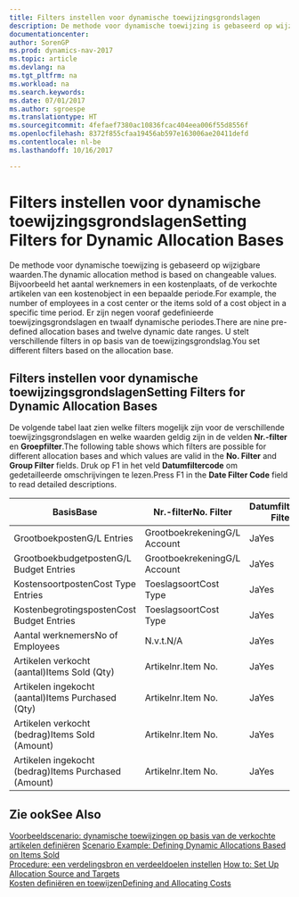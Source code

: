 ```yaml
---
title: Filters instellen voor dynamische toewijzingsgrondslagen
description: De methode voor dynamische toewijzing is gebaseerd op wijzigbare waarden. Bijvoorbeeld het aantal werknemers in een kostenplaats, of de verkochte artikelen van een kostenobject in een bepaalde periode. Er zijn negen vooraf gedefinieerde toewijzingsgrondslagen en twaalf dynamische periodes. U stelt verschillende filters in op basis van de toewijzingsgrondslag.
documentationcenter: 
author: SorenGP
ms.prod: dynamics-nav-2017
ms.topic: article
ms.devlang: na
ms.tgt_pltfrm: na
ms.workload: na
ms.search.keywords: 
ms.date: 07/01/2017
ms.author: sgroespe
ms.translationtype: HT
ms.sourcegitcommit: 4fefaef7380ac10836fcac404eea006f55d8556f
ms.openlocfilehash: 8372f855cfaa19456ab597e163006ae20411defd
ms.contentlocale: nl-be
ms.lasthandoff: 10/16/2017

---
```

# <a name="setting-filters-for-dynamic-allocation-bases"></a><span data-ttu-id="0d2a2-106">Filters instellen voor dynamische toewijzingsgrondslagen</span><span class="sxs-lookup"><span data-stu-id="0d2a2-106">Setting Filters for Dynamic Allocation Bases</span></span>
<span data-ttu-id="0d2a2-107">De methode voor dynamische toewijzing is gebaseerd op wijzigbare waarden.</span><span class="sxs-lookup"><span data-stu-id="0d2a2-107">The dynamic allocation method is based on changeable values.</span></span> <span data-ttu-id="0d2a2-108">Bijvoorbeeld het aantal werknemers in een kostenplaats, of de verkochte artikelen van een kostenobject in een bepaalde periode.</span><span class="sxs-lookup"><span data-stu-id="0d2a2-108">For example, the number of employees in a cost center or the items sold of a cost object in a specific time period.</span></span> <span data-ttu-id="0d2a2-109">Er zijn negen vooraf gedefinieerde toewijzingsgrondslagen en twaalf dynamische periodes.</span><span class="sxs-lookup"><span data-stu-id="0d2a2-109">There are nine pre-defined allocation bases and twelve dynamic date ranges.</span></span> <span data-ttu-id="0d2a2-110">U stelt verschillende filters in op basis van de toewijzingsgrondslag.</span><span class="sxs-lookup"><span data-stu-id="0d2a2-110">You set different filters based on the allocation base.</span></span>  

## <a name="setting-filters-for-dynamic-allocation-bases"></a><span data-ttu-id="0d2a2-111">Filters instellen voor dynamische toewijzingsgrondslagen</span><span class="sxs-lookup"><span data-stu-id="0d2a2-111">Setting Filters for Dynamic Allocation Bases</span></span>  
 <span data-ttu-id="0d2a2-112">De volgende tabel laat zien welke filters mogelijk zijn voor de verschillende toewijzingsgrondslagen en welke waarden geldig zijn in de velden **Nr.-filter** en **Groepfilter**.</span><span class="sxs-lookup"><span data-stu-id="0d2a2-112">The following table shows which filters are possible for different allocation bases and which values are valid in the **No. Filter** and **Group Filter** fields.</span></span> <span data-ttu-id="0d2a2-113">Druk op F1 in het veld **Datumfiltercode** om gedetailleerde omschrijvingen te lezen.</span><span class="sxs-lookup"><span data-stu-id="0d2a2-113">Press F1 in the **Date Filter Code** field to read detailed descriptions.</span></span>  

|<span data-ttu-id="0d2a2-114">**Basis**</span><span class="sxs-lookup"><span data-stu-id="0d2a2-114">**Base**</span></span>|<span data-ttu-id="0d2a2-115">**Nr.-filter**</span><span class="sxs-lookup"><span data-stu-id="0d2a2-115">**No. Filter**</span></span>|<span data-ttu-id="0d2a2-116">**Datumfiltercode**</span><span class="sxs-lookup"><span data-stu-id="0d2a2-116">**Date Filter Code**</span></span>|<span data-ttu-id="0d2a2-117">**Kostenplaatsfilter**</span><span class="sxs-lookup"><span data-stu-id="0d2a2-117">**Cost Center Filter**</span></span>|<span data-ttu-id="0d2a2-118">**Kostenobjectfilter**</span><span class="sxs-lookup"><span data-stu-id="0d2a2-118">**Cost Object Filter**</span></span>|<span data-ttu-id="0d2a2-119">**Groepfilter**</span><span class="sxs-lookup"><span data-stu-id="0d2a2-119">**Group Filter**</span></span>|  
|--------------|----------------------------------------|----------------------------------------------|------------------------------------------------|------------------------------------------------|------------------------------------------|  
|<span data-ttu-id="0d2a2-120">Grootboekposten</span><span class="sxs-lookup"><span data-stu-id="0d2a2-120">G/L Entries</span></span>|<span data-ttu-id="0d2a2-121">Grootboekrekening</span><span class="sxs-lookup"><span data-stu-id="0d2a2-121">G/L Account</span></span>|<span data-ttu-id="0d2a2-122">Ja</span><span class="sxs-lookup"><span data-stu-id="0d2a2-122">Yes</span></span>|<span data-ttu-id="0d2a2-123">Ja</span><span class="sxs-lookup"><span data-stu-id="0d2a2-123">Yes</span></span>|<span data-ttu-id="0d2a2-124">Ja</span><span class="sxs-lookup"><span data-stu-id="0d2a2-124">Yes</span></span>|<span data-ttu-id="0d2a2-125">N.v.t.</span><span class="sxs-lookup"><span data-stu-id="0d2a2-125">N/A</span></span>|  
|<span data-ttu-id="0d2a2-126">Grootboekbudgetposten</span><span class="sxs-lookup"><span data-stu-id="0d2a2-126">G/L Budget Entries</span></span>|<span data-ttu-id="0d2a2-127">Grootboekrekening</span><span class="sxs-lookup"><span data-stu-id="0d2a2-127">G/L Account</span></span>|<span data-ttu-id="0d2a2-128">Ja</span><span class="sxs-lookup"><span data-stu-id="0d2a2-128">Yes</span></span>|<span data-ttu-id="0d2a2-129">Ja</span><span class="sxs-lookup"><span data-stu-id="0d2a2-129">Yes</span></span>|<span data-ttu-id="0d2a2-130">Ja</span><span class="sxs-lookup"><span data-stu-id="0d2a2-130">Yes</span></span>|<span data-ttu-id="0d2a2-131">Budgetnaam</span><span class="sxs-lookup"><span data-stu-id="0d2a2-131">G/L Budget Name</span></span>|  
|<span data-ttu-id="0d2a2-132">Kostensoortposten</span><span class="sxs-lookup"><span data-stu-id="0d2a2-132">Cost Type Entries</span></span>|<span data-ttu-id="0d2a2-133">Toeslagsoort</span><span class="sxs-lookup"><span data-stu-id="0d2a2-133">Cost Type</span></span>|<span data-ttu-id="0d2a2-134">Ja</span><span class="sxs-lookup"><span data-stu-id="0d2a2-134">Yes</span></span>|<span data-ttu-id="0d2a2-135">Ja</span><span class="sxs-lookup"><span data-stu-id="0d2a2-135">Yes</span></span>|<span data-ttu-id="0d2a2-136">Ja</span><span class="sxs-lookup"><span data-stu-id="0d2a2-136">Yes</span></span>|<span data-ttu-id="0d2a2-137">N.v.t.</span><span class="sxs-lookup"><span data-stu-id="0d2a2-137">N/A</span></span>|  
|<span data-ttu-id="0d2a2-138">Kostenbegrotingsposten</span><span class="sxs-lookup"><span data-stu-id="0d2a2-138">Cost Budget Entries</span></span>|<span data-ttu-id="0d2a2-139">Toeslagsoort</span><span class="sxs-lookup"><span data-stu-id="0d2a2-139">Cost Type</span></span>|<span data-ttu-id="0d2a2-140">Ja</span><span class="sxs-lookup"><span data-stu-id="0d2a2-140">Yes</span></span>|<span data-ttu-id="0d2a2-141">Ja</span><span class="sxs-lookup"><span data-stu-id="0d2a2-141">Yes</span></span>|<span data-ttu-id="0d2a2-142">Ja</span><span class="sxs-lookup"><span data-stu-id="0d2a2-142">Yes</span></span>|<span data-ttu-id="0d2a2-143">Budget</span><span class="sxs-lookup"><span data-stu-id="0d2a2-143">Budget Name</span></span>|  
|<span data-ttu-id="0d2a2-144">Aantal werknemers</span><span class="sxs-lookup"><span data-stu-id="0d2a2-144">No of Employees</span></span>|<span data-ttu-id="0d2a2-145">N.v.t.</span><span class="sxs-lookup"><span data-stu-id="0d2a2-145">N/A</span></span>|<span data-ttu-id="0d2a2-146">Ja</span><span class="sxs-lookup"><span data-stu-id="0d2a2-146">Yes</span></span>|<span data-ttu-id="0d2a2-147">Ja</span><span class="sxs-lookup"><span data-stu-id="0d2a2-147">Yes</span></span>|<span data-ttu-id="0d2a2-148">Ja</span><span class="sxs-lookup"><span data-stu-id="0d2a2-148">Yes</span></span>|<span data-ttu-id="0d2a2-149">N.v.t.</span><span class="sxs-lookup"><span data-stu-id="0d2a2-149">N/A</span></span>|  
|<span data-ttu-id="0d2a2-150">Artikelen verkocht (aantal)</span><span class="sxs-lookup"><span data-stu-id="0d2a2-150">Items Sold (Qty)</span></span>|<span data-ttu-id="0d2a2-151">Artikelnr.</span><span class="sxs-lookup"><span data-stu-id="0d2a2-151">Item No.</span></span>|<span data-ttu-id="0d2a2-152">Ja</span><span class="sxs-lookup"><span data-stu-id="0d2a2-152">Yes</span></span>|<span data-ttu-id="0d2a2-153">Ja</span><span class="sxs-lookup"><span data-stu-id="0d2a2-153">Yes</span></span>|<span data-ttu-id="0d2a2-154">Ja</span><span class="sxs-lookup"><span data-stu-id="0d2a2-154">Yes</span></span>|<span data-ttu-id="0d2a2-155">Voorraadboekingsgroep</span><span class="sxs-lookup"><span data-stu-id="0d2a2-155">Inventory Posting Group</span></span>|  
|<span data-ttu-id="0d2a2-156">Artikelen ingekocht (aantal)</span><span class="sxs-lookup"><span data-stu-id="0d2a2-156">Items Purchased (Qty)</span></span>|<span data-ttu-id="0d2a2-157">Artikelnr.</span><span class="sxs-lookup"><span data-stu-id="0d2a2-157">Item No.</span></span>|<span data-ttu-id="0d2a2-158">Ja</span><span class="sxs-lookup"><span data-stu-id="0d2a2-158">Yes</span></span>|<span data-ttu-id="0d2a2-159">Ja</span><span class="sxs-lookup"><span data-stu-id="0d2a2-159">Yes</span></span>|<span data-ttu-id="0d2a2-160">Ja</span><span class="sxs-lookup"><span data-stu-id="0d2a2-160">Yes</span></span>|<span data-ttu-id="0d2a2-161">Voorraadboekingsgroep</span><span class="sxs-lookup"><span data-stu-id="0d2a2-161">Inventory Posting Group</span></span>|  
|<span data-ttu-id="0d2a2-162">Artikelen verkocht (bedrag)</span><span class="sxs-lookup"><span data-stu-id="0d2a2-162">Items Sold (Amount)</span></span>|<span data-ttu-id="0d2a2-163">Artikelnr.</span><span class="sxs-lookup"><span data-stu-id="0d2a2-163">Item No.</span></span>|<span data-ttu-id="0d2a2-164">Ja</span><span class="sxs-lookup"><span data-stu-id="0d2a2-164">Yes</span></span>|<span data-ttu-id="0d2a2-165">Ja</span><span class="sxs-lookup"><span data-stu-id="0d2a2-165">Yes</span></span>|<span data-ttu-id="0d2a2-166">Ja</span><span class="sxs-lookup"><span data-stu-id="0d2a2-166">Yes</span></span>|<span data-ttu-id="0d2a2-167">Voorraadboekingsgroep</span><span class="sxs-lookup"><span data-stu-id="0d2a2-167">Inventory Posting Group</span></span>|  
|<span data-ttu-id="0d2a2-168">Artikelen ingekocht (bedrag)</span><span class="sxs-lookup"><span data-stu-id="0d2a2-168">Items Purchased (Amount)</span></span>|<span data-ttu-id="0d2a2-169">Artikelnr.</span><span class="sxs-lookup"><span data-stu-id="0d2a2-169">Item No.</span></span>|<span data-ttu-id="0d2a2-170">Ja</span><span class="sxs-lookup"><span data-stu-id="0d2a2-170">Yes</span></span>|<span data-ttu-id="0d2a2-171">Ja</span><span class="sxs-lookup"><span data-stu-id="0d2a2-171">Yes</span></span>|<span data-ttu-id="0d2a2-172">Ja</span><span class="sxs-lookup"><span data-stu-id="0d2a2-172">Yes</span></span>|<span data-ttu-id="0d2a2-173">Voorraadboekingsgroep</span><span class="sxs-lookup"><span data-stu-id="0d2a2-173">Inventory Posting Group</span></span>|  

## <a name="see-also"></a><span data-ttu-id="0d2a2-174">Zie ook</span><span class="sxs-lookup"><span data-stu-id="0d2a2-174">See Also</span></span>  
 <span data-ttu-id="0d2a2-175">[Voorbeeldscenario: dynamische toewijzingen op basis van de verkochte artikelen definiëren](finance-scenario-example-defining-dynamic-allocations-based-on-items-sold.md) </span><span class="sxs-lookup"><span data-stu-id="0d2a2-175">[Scenario Example: Defining Dynamic Allocations Based on Items Sold](finance-scenario-example-defining-dynamic-allocations-based-on-items-sold.md) </span></span>  
 <span data-ttu-id="0d2a2-176">[Procedure: een verdelingsbron en verdeeldoelen instellen](finance-how-to-set-up-allocation-source-and-targets.md) </span><span class="sxs-lookup"><span data-stu-id="0d2a2-176">[How to: Set Up Allocation Source and Targets](finance-how-to-set-up-allocation-source-and-targets.md) </span></span>  
 [<span data-ttu-id="0d2a2-177">Kosten definiëren en toewijzen</span><span class="sxs-lookup"><span data-stu-id="0d2a2-177">Defining and Allocating Costs</span></span>](finance-define-and-allocate-costs.md)

